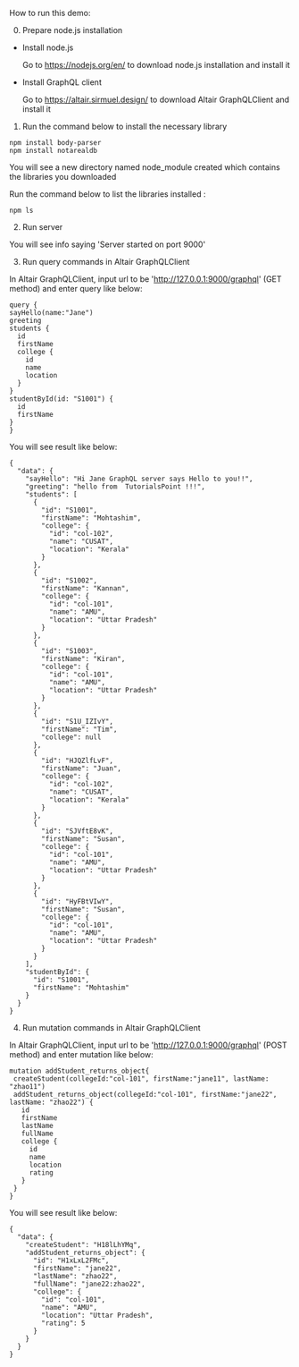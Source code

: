 How to run this demo:

0. Prepare node.js installation

  - Install node.js </br>
  
    Go to https://nodejs.org/en/ to download node.js installation and install it
    
  - Install GraphQL client
  
    Go to https://altair.sirmuel.design/ to download Altair GraphQLClient and install it
    

1. Run the command below to install the necessary library
```
npm install body-parser
npm install notarealdb
```

You will see a new  directory named node_module created which contains the libraries you downloaded </br>

Run the command below to list the libraries installed : </br>
```
npm ls
```
2. Run server 

  You will see info saying 'Server started on port 9000'

3. Run query commands in Altair GraphQLClient

  In Altair GraphQLClient, input url to be 'http://127.0.0.1:9000/graphql' (GET method) and enter query like below:
  ```$xslt
query {
  sayHello(name:"Jane")
  greeting
  students {
    id
    firstName
    college {
      id
      name
      location
    }
  } 
  studentById(id: "S1001") {
    id
    firstName
  }
}
```

You will see result like below: </br>
```$xslt
{
  "data": {
    "sayHello": "Hi Jane GraphQL server says Hello to you!!",
    "greeting": "hello from  TutorialsPoint !!!",
    "students": [
      {
        "id": "S1001",
        "firstName": "Mohtashim",
        "college": {
          "id": "col-102",
          "name": "CUSAT",
          "location": "Kerala"
        }
      },
      {
        "id": "S1002",
        "firstName": "Kannan",
        "college": {
          "id": "col-101",
          "name": "AMU",
          "location": "Uttar Pradesh"
        }
      },
      {
        "id": "S1003",
        "firstName": "Kiran",
        "college": {
          "id": "col-101",
          "name": "AMU",
          "location": "Uttar Pradesh"
        }
      },
      {
        "id": "S1U_IZIvY",
        "firstName": "Tim",
        "college": null
      },
      {
        "id": "HJQZlfLvF",
        "firstName": "Juan",
        "college": {
          "id": "col-102",
          "name": "CUSAT",
          "location": "Kerala"
        }
      },
      {
        "id": "SJVftE8vK",
        "firstName": "Susan",
        "college": {
          "id": "col-101",
          "name": "AMU",
          "location": "Uttar Pradesh"
        }
      },
      {
        "id": "HyFBtVIwY",
        "firstName": "Susan",
        "college": {
          "id": "col-101",
          "name": "AMU",
          "location": "Uttar Pradesh"
        }
      }
    ],
    "studentById": {
      "id": "S1001",
      "firstName": "Mohtashim"
    }
  }
}
```

4. Run mutation commands in Altair GraphQLClient </br>

 In Altair GraphQLClient, input url to be 'http://127.0.0.1:9000/graphql' (POST method) and enter mutation like below:
 
 ```$xslt
mutation addStudent_returns_object{
  createStudent(collegeId:"col-101", firstName:"jane11", lastName: "zhao11")
  addStudent_returns_object(collegeId:"col-101", firstName:"jane22", lastName: "zhao22") {
    id
    firstName
    lastName
    fullName
    college {
      id
      name
      location
      rating
    }
  }
}
```

You will see result like below: </br>
```$xslt
{
  "data": {
    "createStudent": "H18lLhYMq",
    "addStudent_returns_object": {
      "id": "H1xLxL2FMc",
      "firstName": "jane22",
      "lastName": "zhao22",
      "fullName": "jane22:zhao22",
      "college": {
        "id": "col-101",
        "name": "AMU",
        "location": "Uttar Pradesh",
        "rating": 5
      }
    }
  }
}
```